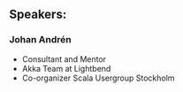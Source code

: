 ## Speakers: 

### Johan Andr&eacute;n
* Consultant and Mentor
* Akka Team at Lightbend
* Co-organizer Scala Usergroup Stockholm
